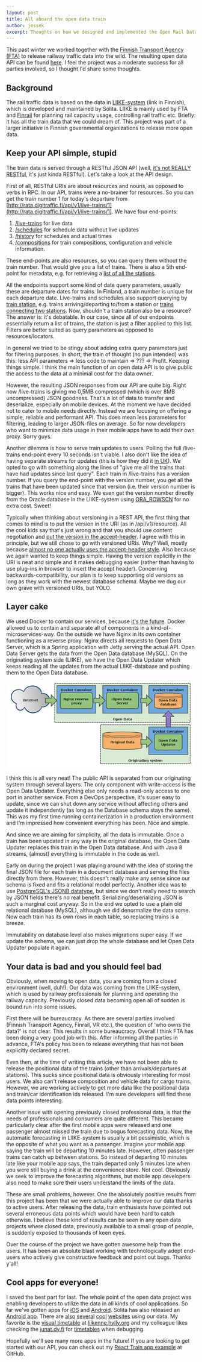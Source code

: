 ```yaml
---
layout: post
title: All aboard the open data train
author: jessek
excerpt: Thoughts on how we designed and implemented the Open Rail Data RESTful API.
---
```


This past winter we worked together with the [Finnish Transport Agency (FTA)](http://portal.liikennevirasto.fi/sivu/www/e/) to release railway traffic data into the wild. The resulting open data API can be found [here](http://rata.digitraffic.fi/). I feel the project was a moderate success for all parties involved, so I thought I'd share some thoughts.

## Background

The rail traffic data is based on the data in [LIIKE-system](http://portal.liikennevirasto.fi/sivu/www/f/ammattiliikenteen_palvelut/rataverkolla_liikennointi/ratakapasiteetin_hallinta/liike) (link in Finnish), which is developed and maintained by Solita. LIIKE is mainly used by FTA and [Finrail](http://www.finrail.fi/) for planning rail capacity usage, controlling rail traffic etc. Briefly: it has all the train data that we could dream of. This project was part of a larger initiative in Finnish governmental organizations to release more open data.

## Keep your API simple, stupid

The train data is served through a RESTful JSON API (well, [it's not REALLY RESTful](http://timelessrepo.com/haters-gonna-hateoas), it's just kinda RESTful). Let's take a look at the API design.

First of all, RESTful URIs are about resources and nouns, as opposed to verbs in RPC. In our API, trains were a no-brainer for resources. So you can get the train number 1 for today's departure from [http://rata.digitraffic.fi/api/v1/live-trains/1](http://rata.digitraffic.fi/api/v1/live-trains/1). We have four end-points:

1. [/live-trains](http://rata.digitraffic.fi/api/v1/live-trains) for live data
2. [/schedules](http://rata.digitraffic.fi/api/v1/schedules?date=2015-03-01) for schedule data without live updates
3. [/history](http://rata.digitraffic.fi/api/v1/history?date=2015-03-01) for schedules and actual times
4. [/compositions](http://rata.digitraffic.fi/api/v1/compositions?date=2015-03-06) for train compositions, configuration and vehicle information.

These end-points are also resources, so you can query them without the train number. That would give you a list of trains. There is also a 5th end-point for metadata, e.g. for retrieving a [list of all the stations](http://rata.digitraffic.fi/api/v1/metadata/station).

All the endpoints support some kind of date query parameters, usually these are departure dates for trains. In Finland, a train number is unique for each departure date. Live-trains and schedules also support querying by [train station](http://rata.digitraffic.fi/api/v1/live-trains?station=HKI), e.g. trains arriving/departing to/from a station or [trains connecting two stations](http://rata.digitraffic.fi/api/v1/schedules?departure_station=HKI&arrival_station=TPE). Now, shouldn't a train station also be a resource? The answer is: it's debatable. In our case, since all of our endpoints essentially return a list of trains, the station is just a filter applied to this list. Filters are better suited as query parameters as opposed to resources/locators.

In general we tried to be stingy about adding extra query parameters just for filtering purposes. In short, the train of thought (no pun intended) was this: less API parameters => less code to maintain => ??? => Profit. Keeping things simple. I think the main function of an open data API is to give public the access to the data at a minimal cost for the data owner.

However, the resulting JSON responses from our API are quite big. Right now /live-trains is giving me 0,5MB compressed (which is over 8MB uncompressed) JSON goodness. That's a lot of data to transfer and deserialize, especially on mobile devices. At the moment we have decided not to cater to mobile needs directly. Instead we are focusing on offering a simple, reliable and performant API. This does mean less parameters for filtering, leading to larger JSON-files on average. So for now developers who want to minimize data usage in their mobile apps have to add their own proxy. Sorry guys.

Another dilemma is how to serve train updates to users. Polling the full /live-trains end-point every 10 seconds isn't viable. I also don't like the idea of having separate streams for updates (this is how they did it [in UK](http://nrodwiki.rockshore.net/index.php/About_the_feeds)). We opted to go with something along the lines of "give me all the trains that have had updates since last query". Each train in /live-trains has a version number. If you query the end-point with the version number, you get all the trains that have been updated since that version (i.e. their version number is bigger). This works nice and easy. We even get the version number directly from the Oracle database in the LIIKE-system using [ORA_ROWSCN](http://docs.oracle.com/cd/B19306_01/server.102/b14200/pseudocolumns007.htm) for no extra cost. Sweet!

Typically when thinking about versioning in a REST API, the first thing that comes to mind is to put the version in the URI (as in /api/v1/resource). All the cool kids say that's just wrong and that you should use content negotiation and [put the version in the accept-header](http://blog.steveklabnik.com/posts/2011-07-03-nobody-understands-rest-or-http#i_want_my_api_to_be_versioned). I agree with this in principle, but we still chose to go with versioned URIs. Why? Well, mostly because [almost no one actually uses the accept-header style](http://www.lexicalscope.com/blog/2012/03/12/how-are-rest-apis-versioned/). Also because we again wanted to keep things simple. Having the version explicitly in the URI is neat and simple and it makes debugging easier (rather than having to use plug-ins in browser to insert the accept header). Concerning backwards-compatibility, our plan is to keep supporting old versions as long as they work with the newest database schema. Maybe we dug our own grave with versioned URIs, but YOLO.

## Layer cake

We used Docker to contain our services, because [it's the future](http://blog.circleci.com/its-the-future/). Docker allowed us to contain and separate all of components in a kind-of-microservices-way. On the outside we have Nginx in its own container functioning as a reverse proxy. Nginx directs all requests to Open Data Server, which is a Spring application with Jetty serving the actual API. Open Data Server gets the data from the Open Data database (MySQL). On the originating system side (LIIKE), we have the Open Data Updater which keeps reading all the updates from the actual LIIKE-database and pushing them to the Open Data database.

![Architecture](/img/open-train-data/architecture.png)

I think this is all very neat! The public API is separated from our originating system through several layers. The only component with write-access is the Open Data Updater. Everything else only needs a read-only access to one port in another service. From a DevOps perspective, it's super easy to update, since we can shut down any service without affecting others and update it independently (as long as the Database schema stays the same). This was my first time running containerization in a production environment and I'm impressed how convenient everything has been. Nice and simple.

And since we are aiming for simplicity, all the data is immutable. Once a train has been updated in any way in the original database, the Open Data Updater replaces this train in the Open Data database. And with Java 8 streams, (almost) everything is immutable in the code as well.

Early on during the project I was playing around with the idea of storing the final JSON file for each train in a document database and serving the files directly from there. However, this doesn't really make any sense since our schema is fixed and fits a relational model perfectly. Another idea was to use [PostgreSQL's JSONB datatype](https://www.compose.io/articles/is-postgresql-your-next-json-database/), but since we don't really need to search by JSON fields there's no real benefit. Serializing/deserializing JSON is such a marginal cost anyway. So in the end we opted to use a plain old relational database (MySQL), although we did denormalize the data some. Now each train has its own rows in each table, so replacing trains is a breeze.

Immutability on database level also makes migrations super easy. If we update the schema, we can just drop the whole database and let Open Data Updater populate it again.

## Your data is bad and you should feel bad

Obviously, when moving to open data, you are coming from a closed environment (well, duh!). Our data was coming from the LIIKE-system, which is used by railway professionals for planning and operating the railway capacity. Previously closed data becoming open all of sudden is bound run into some issues.

First there will be bureaucracy. As there are several parties involved (Finnish Transport Agency, Finrail, VR etc.), the question of 'who owns the data?' is not clear. This results in some bureaucracy. Overall I think FTA has been doing a very good job with this. After informing all the parties in advance, FTA's policy has been to release everything that has not been explicitly declared secret.

Even then, at the time of writing this article, we have not been able to release the positional data of the trains (other than arrivals/departures at stations). This sucks since positional data is obviously interesting for most users. We also can't release composition and vehicle data for cargo trains. However, we are working actively to get more data like the positional data and train/car identification ids released. I'm sure developers will find these data points interesting.

Another issue with opening previously closed professional data, is that the needs of professionals and consumers are quite different. This became particularly clear after the first mobile apps were released and one passenger almost missed the train due to bogus forecasting data. Now, the automatic forecasting in LIIKE-system is usually a bit pessimistic, which is the opposite of what you want as a passenger. Imagine your mobile app saying the train will be departing 10 minutes late. However, often passenger trains can catch up between stations. So instead of departing 10 minutes late like your mobile app says, the train departed only  5 minutes late when you were still buying a drink at the convenience store. Not cool. Obviously we seek to improve the forecasting algorithms, but mobile app developers also need to make sure their users understand the limits of the data.

These are small problems, however. One the absolutely positive results from this project has been that we were actually able to improve our data thanks to active users. After releasing the data, train enthusiasts have pointed out several erroneous data points which would have been hard to catch otherwise. I believe these kind of results can be seen in any open data projects where closed data, previously available to a small group of people, is suddenly exposed to thousands of keen eyes.

Over the course of the project we have gotten awesome help from the users. It has been an absolute blast working with technologically adept end-users who actively give constructive feedback and point out bugs. Thanks y'all!

## Cool apps for everyone!

I saved the best part for last. The whole point of the open data project was enabling developers to utilize the data in all kinds of cool applications. So far we've gotten apps for [iOS](https://itunes.apple.com/WebObjects/MZStore.woa/wa/viewSoftware?id=991575491&mt=8) and [Android](https://play.google.com/store/apps/details?id=com.junainfo). Solita has also released an [Android app](https://play.google.com/store/apps/details?id=fi.solita.junailija). There are [also](http://www.junainfo.com/) [several](http://junat.eu/) [cool](http://junat.dy.fi/liikenne/) [websites](http://julia.dy.fi/) using our data. My favorite is the [visual timetable](http://liikenne.hylly.org/rata/reaali/) at [liikenne.hylly.org](http://liikenne.hylly.org/) and my colleague likes checking the [junat.dy.fi](http://junat.dy.fi/liikenne) for [timetables](http://junat.dy.fi/liikenne/juna/382/2015-07-07) when debugging.

Hopefully we'll see many more apps in the future! If you are looking to get started with our API, you can check out my [React Train app example](https://github.com/sh0guni/react-train-exercise) at GitHub.
